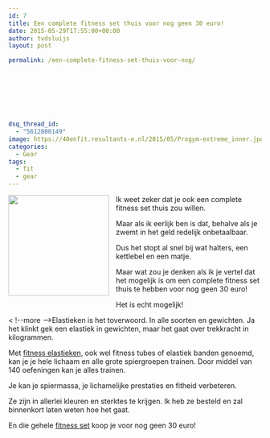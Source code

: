 ```yaml
---
id: 7
title: Een complete fitness set thuis voor nog geen 30 euro!
date: 2015-05-29T17:55:00+00:00
author: tvdsluijs
layout: post

permalink: /een-complete-fitness-set-thuis-voor-nog/








dsq_thread_id:
  - "5612800149"
image: https://40enfit.resultants-e.nl/2015/05/Progym-extreme_inner.jpg
categories:
  - Gear
tags:
  - fit
  - gear
---
```

<div class="separator" style="clear: both; text-align: center;">
  <a href="https://sportbay.nl/static/files/40/15/4015/Progym-extreme_inner.jpg" imageanchor="1" style="clear: left; float: left; margin-bottom: 1em; margin-right: 1em;"><img border="0" height="200" src="https://sportbay.nl/static/files/40/15/4015/Progym-extreme_inner.jpg" width="200" /></a>
</div>

Ik weet zeker dat je ook een complete fitness set thuis zou willen.

Maar als ik eerlijk ben is dat, behalve als je zwemt in het geld redelijk onbetaalbaar.

Dus het stopt al snel bij wat halters, een kettlebel en een matje.

Maar wat zou je denken als ik je vertel dat het mogelijk is om een complete fitness set thuis te hebben voor nog geen 30 euro!

Het is echt mogelijk!

< !--more -->Elastieken is het toverwoord. In alle soorten en gewichten. Ja het klinkt gek een elastiek in gewichten, maar het gaat over trekkracht in kilogrammen.

Met <a href="http://www.sportbay.nl/home/affiliate/?tt=5501_12_216549_&r=https%3A%2F%2Fsportbay.nl%2Fnl%2Fpr%2FWeerstandsbanden-set-EXTREME%2F862" target="_blank">fitness elastieken</a>, ook wel fitness tubes of elastiek banden genoemd, kan je je hele lichaam en alle grote spiergroepen trainen. Door middel van 140 oefeningen kan je alles trainen.

Je kan je spiermassa, je lichamelijke prestaties en fitheid&nbsp;verbeteren.

Ze zijn in allerlei kleuren en sterktes te krijgen. Ik heb ze besteld en zal binnenkort laten weten hoe het gaat.

En die gehele <a href="http://www.sportbay.nl/home/affiliate/?tt=5501_12_216549_&r=https%3A%2F%2Fsportbay.nl%2Fnl%2Fpr%2FWeerstandsbanden-set-EXTREME%2F862" target="_blank">fitness set</a> koop je voor nog geen 30 euro!